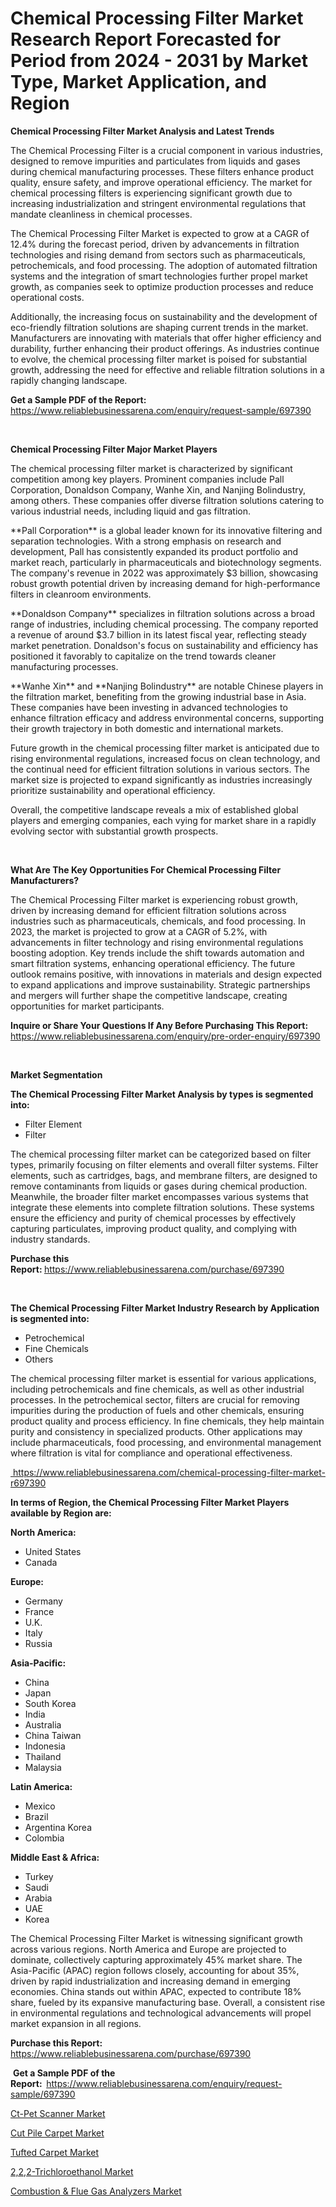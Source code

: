 <p><h1>Chemical Processing Filter Market Research Report Forecasted for Period from 2024 -  2031 by Market Type, Market Application, and Region</h1></p><p><strong>Chemical Processing Filter Market Analysis and Latest Trends</strong></p>
<p><p>The Chemical Processing Filter is a crucial component in various industries, designed to remove impurities and particulates from liquids and gases during chemical manufacturing processes. These filters enhance product quality, ensure safety, and improve operational efficiency. The market for chemical processing filters is experiencing significant growth due to increasing industrialization and stringent environmental regulations that mandate cleanliness in chemical processes.</p><p>The Chemical Processing Filter Market is expected to grow at a CAGR of 12.4% during the forecast period, driven by advancements in filtration technologies and rising demand from sectors such as pharmaceuticals, petrochemicals, and food processing. The adoption of automated filtration systems and the integration of smart technologies further propel market growth, as companies seek to optimize production processes and reduce operational costs. </p><p>Additionally, the increasing focus on sustainability and the development of eco-friendly filtration solutions are shaping current trends in the market. Manufacturers are innovating with materials that offer higher efficiency and durability, further enhancing their product offerings. As industries continue to evolve, the chemical processing filter market is poised for substantial growth, addressing the need for effective and reliable filtration solutions in a rapidly changing landscape.</p></p>
<p><strong>Get a Sample PDF of the Report:&nbsp;</strong> <a href="https://www.reliablebusinessarena.com/enquiry/request-sample/697390?utm_campaign=1288&utm_medium=2&utm_source=Github&utm_content=ia&utm_term=29092024&utm_id=chemical-processing-filter">https://www.reliablebusinessarena.com/enquiry/request-sample/697390</a></p>
<p>&nbsp;</p>
<p><strong>Chemical Processing Filter Major Market Players</strong></p>
<p><p>The chemical processing filter market is characterized by significant competition among key players. Prominent companies include Pall Corporation, Donaldson Company, Wanhe Xin, and Nanjing Bolindustry, among others. These companies offer diverse filtration solutions catering to various industrial needs, including liquid and gas filtration.</p><p>**Pall Corporation** is a global leader known for its innovative filtering and separation technologies. With a strong emphasis on research and development, Pall has consistently expanded its product portfolio and market reach, particularly in pharmaceuticals and biotechnology segments. The company's revenue in 2022 was approximately $3 billion, showcasing robust growth potential driven by increasing demand for high-performance filters in cleanroom environments.</p><p>**Donaldson Company** specializes in filtration solutions across a broad range of industries, including chemical processing. The company reported a revenue of around $3.7 billion in its latest fiscal year, reflecting steady market penetration. Donaldson's focus on sustainability and efficiency has positioned it favorably to capitalize on the trend towards cleaner manufacturing processes.</p><p>**Wanhe Xin** and **Nanjing Bolindustry** are notable Chinese players in the filtration market, benefiting from the growing industrial base in Asia. These companies have been investing in advanced technologies to enhance filtration efficacy and address environmental concerns, supporting their growth trajectory in both domestic and international markets.</p><p>Future growth in the chemical processing filter market is anticipated due to rising environmental regulations, increased focus on clean technology, and the continual need for efficient filtration solutions in various sectors. The market size is projected to expand significantly as industries increasingly prioritize sustainability and operational efficiency.</p><p>Overall, the competitive landscape reveals a mix of established global players and emerging companies, each vying for market share in a rapidly evolving sector with substantial growth prospects.</p></p>
<p>&nbsp;</p>
<p><strong>What Are The Key Opportunities For Chemical Processing Filter Manufacturers?</strong></p>
<p><p>The Chemical Processing Filter market is experiencing robust growth, driven by increasing demand for efficient filtration solutions across industries such as pharmaceuticals, chemicals, and food processing. In 2023, the market is projected to grow at a CAGR of 5.2%, with advancements in filter technology and rising environmental regulations boosting adoption. Key trends include the shift towards automation and smart filtration systems, enhancing operational efficiency. The future outlook remains positive, with innovations in materials and design expected to expand applications and improve sustainability. Strategic partnerships and mergers will further shape the competitive landscape, creating opportunities for market participants.</p></p>
<p><strong>Inquire or Share Your Questions If Any Before Purchasing This Report:</strong> <a href="https://www.reliablebusinessarena.com/enquiry/pre-order-enquiry/697390?utm_campaign=1288&utm_medium=2&utm_source=Github&utm_content=ia&utm_term=29092024&utm_id=chemical-processing-filter">https://www.reliablebusinessarena.com/enquiry/pre-order-enquiry/697390</a></p>
<p>&nbsp;</p>
<p><strong>Market Segmentation</strong></p>
<p><strong>The Chemical Processing Filter Market Analysis by types is segmented into:</strong></p>
<p><ul><li>Filter Element</li><li>Filter</li></ul></p>
<p><p>The chemical processing filter market can be categorized based on filter types, primarily focusing on filter elements and overall filter systems. Filter elements, such as cartridges, bags, and membrane filters, are designed to remove contaminants from liquids or gases during chemical production. Meanwhile, the broader filter market encompasses various systems that integrate these elements into complete filtration solutions. These systems ensure the efficiency and purity of chemical processes by effectively capturing particulates, improving product quality, and complying with industry standards.</p></p>
<p><strong>Purchase this Report:&nbsp;</strong><a href="https://www.reliablebusinessarena.com/purchase/697390?utm_campaign=1288&utm_medium=2&utm_source=Github&utm_content=ia&utm_term=29092024&utm_id=chemical-processing-filter">https://www.reliablebusinessarena.com/purchase/697390</a></p>
<p>&nbsp;</p>
<p><strong>The Chemical Processing Filter Market Industry Research by Application is segmented into:</strong></p>
<p><ul><li>Petrochemical</li><li>Fine Chemicals</li><li>Others</li></ul></p>
<p><p>The chemical processing filter market is essential for various applications, including petrochemicals and fine chemicals, as well as other industrial processes. In the petrochemical sector, filters are crucial for removing impurities during the production of fuels and other chemicals, ensuring product quality and process efficiency. In fine chemicals, they help maintain purity and consistency in specialized products. Other applications may include pharmaceuticals, food processing, and environmental management where filtration is vital for compliance and operational effectiveness.</p></p>
<p><a href="https://www.reliablebusinessarena.com/chemical-processing-filter-market-r697390?utm_campaign=1288&utm_medium=2&utm_source=Github&utm_content=ia&utm_term=29092024&utm_id=chemical-processing-filter">&nbsp;https://www.reliablebusinessarena.com/chemical-processing-filter-market-r697390</a></p>
<p><strong>In terms of Region, the Chemical Processing Filter Market Players available by Region are:</strong></p>
<p>
    <p> <strong> North America: </strong>
        <ul>
            <li>United States</li>
            <li>Canada</li>
        </ul>
        </p> 
    <p> <strong> Europe: </strong>
        <ul>
            <li>Germany</li>
            <li>France</li>
            <li>U.K.</li>
            <li>Italy</li>
            <li>Russia</li>
        </ul>
        </p> 
    <p> <strong> Asia-Pacific: </strong>
        <ul>
            <li>China</li>
            <li>Japan</li>
            <li>South Korea</li>
            <li>India</li>
            <li>Australia</li>
            <li>China Taiwan</li>
            <li>Indonesia</li>
            <li>Thailand</li>
            <li>Malaysia</li>
        </ul>
        </p> 
    <p> <strong> Latin America: </strong>
        <ul>
            <li>Mexico</li>
            <li>Brazil</li>
            <li>Argentina Korea</li>
            <li>Colombia</li>
        </ul>
        </p> 
    <p> <strong> Middle East & Africa: </strong>
        <ul>
            <li>Turkey</li>
            <li>Saudi</li>
            <li>Arabia</li>
            <li>UAE</li>
            <li>Korea</li>
        </ul>
    </p>
    </p>
<p><p>The Chemical Processing Filter Market is witnessing significant growth across various regions. North America and Europe are projected to dominate, collectively capturing approximately 45% market share. The Asia-Pacific (APAC) region follows closely, accounting for about 35%, driven by rapid industrialization and increasing demand in emerging economies. China stands out within APAC, expected to contribute 18% share, fueled by its expansive manufacturing base. Overall, a consistent rise in environmental regulations and technological advancements will propel market expansion in all regions.</p></p>
<p><strong>Purchase this Report: </strong><a href="https://www.reliablebusinessarena.com/purchase/697390?utm_campaign=1288&utm_medium=2&utm_source=Github&utm_content=ia&utm_term=29092024&utm_id=chemical-processing-filter">https://www.reliablebusinessarena.com/purchase/697390</a></p>
<p>&nbsp;<strong>Get a Sample PDF of the Report:&nbsp;&nbsp;</strong><a href="https://www.reliablebusinessarena.com/enquiry/request-sample/697390?utm_campaign=1288&utm_medium=2&utm_source=Github&utm_content=ia&utm_term=29092024&utm_id=chemical-processing-filter">https://www.reliablebusinessarena.com/enquiry/request-sample/697390</a></p>
<p><strong></strong></p>
<p><p><a href="https://issuu.com/reportprime-2/docs/ct-pet-scanner-market-size-2030.ppt_fd1c31d5f74a25?utm_campaign=1288&utm_medium=2&utm_source=Github&utm_content=ia&utm_term=29092024&utm_id=chemical-processing-filter">Ct-Pet Scanner Market</a></p><p><a href="https://www.linkedin.com/pulse/strategic-market-insights-navigating-global-cut-pile-carpet-landscape-snxic?utm_campaign=1288&utm_medium=2&utm_source=Github&utm_content=ia&utm_term=29092024&utm_id=chemical-processing-filter">Cut Pile Carpet Market</a></p><p><a href="https://www.linkedin.com/pulse/tufted-carpet-market-size-share-growth-analysis-type-application-9skmc?utm_campaign=1288&utm_medium=2&utm_source=Github&utm_content=ia&utm_term=29092024&utm_id=chemical-processing-filter">Tufted Carpet Market</a></p><p><a href="https://github.com/gulaimolin/Market-Research-Report-List-6/blob/main/222-trichloroethanol-market.md?utm_campaign=1288&utm_medium=2&utm_source=Github&utm_content=ia&utm_term=29092024&utm_id=chemical-processing-filter">2,2,2-Trichloroethanol Market</a></p><p><a href="https://issuu.com/reportprime-2/docs/combustion-flue-gas-analyzers-marke_6842be56c939ce?utm_campaign=1288&utm_medium=2&utm_source=Github&utm_content=ia&utm_term=29092024&utm_id=chemical-processing-filter">Combustion & Flue Gas Analyzers Market</a></p></p>